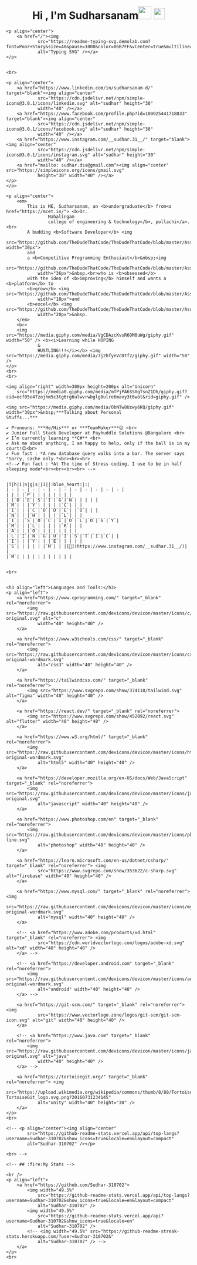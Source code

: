   <h1 align="center">Hi , I'm Sudharsanam<img src="https://media.giphy.com/media/hvRJCLFzcasrR4ia7z/giphy.gif"
            width="35">
        <img src="https://media.tenor.com/images/2adfe94e69139f3e22623b61d375a7a7/tenor.gif" width="30" height="30">
    </h1>

    <p align="center">
        <a href="/"><img
                src="https://readme-typing-svg.demolab.com?font=Poor+Story&size=40&pause=1000&color=06B7FF&vCenter=true&multiline=true&width=600&height=150&lines=Computer+Science+Student;Passionate+Full+Stack+Developer"
                alt="Typing SVG" /></a>
    </p>


    <br>

    <p align="center">
        <a href="https://www.linkedin.com/in/sudharsanam-d/" target="blank"><img align="center"
                src="https://cdn.jsdelivr.net/npm/simple-icons@3.0.1/icons/linkedin.svg" alt="sudhar" height="30"
                width="40" /></a>
        <a href="https://www.facebook.com/profile.php?id=100025441718833" target="blank"><img align="center"
                src="https://cdn.jsdelivr.net/npm/simple-icons@3.0.1/icons/facebook.svg" alt="sudhar" height="30"
                width="40" /></a>
        <a href="https://www.instagram.com/__sudhar.31__/" target="blank"><img align="center"
                src="https://cdn.jsdelivr.net/npm/simple-icons@3.0.1/icons/instagram.svg" alt="sudhar" height="30"
                width="40" /></a>
        <a href="mailto: sudhar.dss@gmail.com"><img align="center" src="https://simpleicons.org/icons/gmail.svg"
                height="30" width="40" /></a>
    </p>
    </p>

    <p align="center">
        <em>
            This is ME, Sudharsanam, an <b>undergraduate</b> from<a href="https://mcet.in/"> <b>Dr.
                    Mahalingam
                    college of engineering & technology</b>, pollachi</a>. <br>
            A budding <b>Software Developer</b> <img
                src="https://github.com/TheDudeThatCode/TheDudeThatCode/blob/master/Assets/Developer.gif" width="30px">
            and
            a <b>Competitive Programming Enthusiast</b>&nbsp;<img
                src="https://github.com/TheDudeThatCode/TheDudeThatCode/blob/master/Assets/Designer.gif"
                width="36px">&nbsp,<br>who is <b>obsessed</b>
            with the idea of <b>improving</b> himself and wants a <b>platform</b> to
            <b>grow</b> <img src="https://github.com/TheDudeThatCode/TheDudeThatCode/blob/master/Assets/Rocket.gif"
                width="18px">and
            <b>excel</b> <img src="https://github.com/TheDudeThatCode/TheDudeThatCode/blob/master/Assets/Medal.gif"
                width="20px">&nbsp.
        </em>
        <br>
        <img src="https://media.giphy.com/media/VgCDAzcKvsR6OM0uWg/giphy.gif" width="50" /> <b><i>Learning while HOPING
                &
                HUSTLING!!!</i></b> <img src="https://media.giphy.com/media/7j2hfyeVcDtf2/giphy.gif" width="50" />
    </p>
    <br>
    <br>

    <img align="right" width=300px height=200px alt="Unicorn"
        src="https://media0.giphy.com/media/mTPjPA6SSXgTsnZ1Dh/giphy.gif?cid=ecf05e47zojhm5c3tg6rg6ulwvrwbglg8ulre6mavy3t6wot&rid=giphy.gif" />

    <img src="https://media.giphy.com/media/ObNTw8Uzwy6KQ/giphy.gif" width="30px">&nbsp;***Talking about Personal
    Stuffs...***

    ✔ Pronouns: ***He/His*** or ***TeamMaker***😉 <br>
    ✔ Junior Full Stack Developer at Payhuddle Solutions @Bangalore <br>
    ✔ I’m currently learning **C#** <br>
    ✔ Ask me about anything, I am happy to help, only if the ball is in my court!😉<br>
    ✔ Fun fact : *A new database query walks into a bar. The server says "Sorry, cache only.*<br><br><br>
    <!--✔ Fun fact : *At The time of Stress coding, I use to be in half sleeping mode*<br><br><br><br> -->


    |T|h|i|n|g|s||I||:blue_heart:|:|
    | - | - | - | - | - | - | - | - | - | - | - |
    | | | |`P`| | | | | | | |
    | |`D`|`E`|`S`|`I`|`G`|`N`| | | | |
    |`M`| | |`Y`| | | | |`C`| | |
    |`I`| | |`C`|`O`|`D`|`E`| |`O`| | |
    |`N`| | |`H`| | | | |`L`| | |
    |`I`| |`S`|`O`|`C`|`I`|`O`|`L`|`O`|`G`|`Y`|
    |`M`| | |`L`| | | | |`R`| | |
    |`A`| | |`O`| | | | | | | |
    |`L`|`I`|`N`|`G`|`U`|`I`|`S`|`T`|`I`|`C`| |
    |`I`| | |`Y`| | |`E`| | | | |
    |`S`| | | | | |`M`| | |[📸](https://www.instagram.com/__sudhar.31__/)| |
    |`M`| | | | | | | | | | |


    <br>


    <h3 align="left">Languages and Tools:</h3>
    <p align="left">
        <a href="https://www.cprogramming.com/" target="_blank" rel="noreferrer">
            <img src="https://raw.githubusercontent.com/devicons/devicon/master/icons/c/c-original.svg" alt="c"
                width="40" height="40" />
        </a>

        <a href="https://www.w3schools.com/css/" target="_blank" rel="noreferrer">
            <img src="https://raw.githubusercontent.com/devicons/devicon/master/icons/css3/css3-original-wordmark.svg"
                alt="css3" width="40" height="40" />
        </a>

        <a href="https://tailwindcss.com/" target="_blank" rel="noreferrer">
            <img src="https://www.svgrepo.com/show/374118/tailwind.svg" alt="figma" width="40" height="40" />
        </a>

        <a href="https://react.dev/" target="_blank" rel="noreferrer">
            <img src="https://www.svgrepo.com/show/452092/react.svg" alt="flutter" width="40" height="40" />
        </a>

        <a href="https://www.w3.org/html/" target="_blank" rel="noreferrer">
            <img src="https://raw.githubusercontent.com/devicons/devicon/master/icons/html5/html5-original-wordmark.svg"
                alt="html5" width="40" height="40" />
        </a>

        <a href="https://developer.mozilla.org/en-US/docs/Web/JavaScript" target="_blank" rel="noreferrer">
            <img src="https://raw.githubusercontent.com/devicons/devicon/master/icons/javascript/javascript-original.svg"
                alt="javascript" width="40" height="40" />
        </a>

        <a href="https://www.photoshop.com/en" target="_blank" rel="noreferrer">
            <img src="https://raw.githubusercontent.com/devicons/devicon/master/icons/photoshop/photoshop-line.svg"
                alt="photoshop" width="40" height="40" />
        </a>

        <a href="https://learn.microsoft.com/en-us/dotnet/csharp/" target="_blank" rel="noreferrer"> <img
                src="https://www.svgrepo.com/show/353622/c-sharp.svg" alt="firebase" width="40" height="40" />
        </a>

        <a href="https://www.mysql.com/" target="_blank" rel="noreferrer"> <img
                src="https://raw.githubusercontent.com/devicons/devicon/master/icons/mysql/mysql-original-wordmark.svg"
                alt="mysql" width="40" height="40" />
        </a>

        <!-- <a href="https://www.adobe.com/products/xd.html" target="_blank" rel="noreferrer"> <img
                src="https://cdn.worldvectorlogo.com/logos/adobe-xd.svg" alt="xd" width="40" height="40" />
        </a> -->

        <!-- <a href="https://developer.android.com" target="_blank" rel="noreferrer">
            <img src="https://raw.githubusercontent.com/devicons/devicon/master/icons/android/android-original-wordmark.svg"
                alt="android" width="40" height="40" />
        </a> -->

        <a href="https://git-scm.com/" target="_blank" rel="noreferrer"> <img
                src="https://www.vectorlogo.zone/logos/git-scm/git-scm-icon.svg" alt="git" width="40" height="40" />
        </a>

        <!-- <a href="https://www.java.com" target="_blank" rel="noreferrer">
            <img src="https://raw.githubusercontent.com/devicons/devicon/master/icons/java/java-original.svg" alt="java"
                width="40" height="40" />
        </a> -->

        <a href="https://tortoisegit.org/" target="_blank" rel="noreferrer"> <img
                src="https://upload.wikimedia.org/wikipedia/commons/thumb/8/88/TortoiseGit_logo.svg/400px-TortoiseGit_logo.svg.png?20160731234145"
                alt="unity" width="40" height="30" />
        </a>
    </p>
    <br>

    <!-- <p align="center"><img align="center"
            src="https://github-readme-stats.vercel.app/api/top-langs?username=Sudhar-310702&show_icons=true&locale=en&layout=compact"
            alt="Sudhar-310702" /></p>

    <br> -->

    <!-- ## :fire:My Stats -->

    <br />
    <p align="left">
        <a href="https://github.com/Sudhar-310702">
            <img width="49.5%"
                src="https://github-readme-stats.vercel.app/api/top-langs?username=Sudhar-310702&show_icons=true&locale=en&layout=compact"
                alt="Sudhar-310702" />
            <img width="49.5%"
                src="https://github-readme-stats.vercel.app/api?username=Sudhar-310702&show_icons=true&locale=en"
                alt="Sudhar-310702" />
            <!-- <img width="49.5%" src="https://github-readme-streak-stats.herokuapp.com/?user=Sudhar-310702&"
                alt="Sudhar-310702" /> -->
        </a>
    </p>
    <br>
